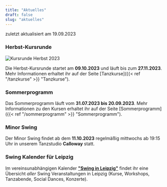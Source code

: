 ```yaml
---
title: "Aktuelles"
draft: false
slug: "aktuelles"
---
```


zuletzt aktualisiert am 19.09.2023

### Herbst-Kursrunde
![Kursrunde Herbst 2023](../slider_kurse_herbst_2023.png)

Die Herbst-Kursrunde startet am **09.10.2023** und läuft bis zum **27.11.2023**. Mehr Informationen erhaltet ihr auf der Seite [Tanzkurse]({{< ref "/tanzkurse" >}} "Tanzkurse").

### Sommerprogramm
Das Sommerprogramm läuft vom **31.07.2023 bis 20.09.2023**. Mehr Informationen zu den Kursen erhaltet ihr auf der Seite [Sommerprogramm]({{< ref "/sommerprogramm" >}} "Sommerprogramm"). 

### Minor Swing
Der Minor Swing findet ab dem **11.10.2023** regelmäßig mittwochs ab 19:15 Uhr in unserem Tanzstudio **Calloway** statt.

### Swing Kalender für Leipzig
Im vereinsunabhängigen Kalender [**"Swing in Leipzig"**](https://kalender.digital/0c529f4b4448ea55b992) findet ihr eine Übersicht *aller* Swing Veranstaltungen in Leipzig (Kurse, Workshops, Tanzabende, Social Dances, Konzerte).

